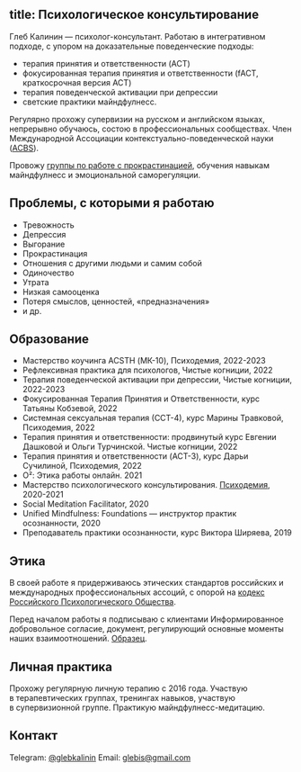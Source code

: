 title: Психологическое консультирование
---

Глеб Калинин — психолог-консультант. Работаю в интегративном подходе, с упором на доказательные поведенческие подходы: 
- терапия принятия и ответственности (ACT)
- фокусированная терапия принятия и ответственности (fACT, краткосрочная версия ACT)
- терапия поведенческой активации при депрессии
- светские практики майндфулнесс.

Регулярно прохожу супервизии на русском и английском языках, непрерывно обучаюсь, состою в профессиональных сообществах. Член Международной Ассоциации контекстуально-поведенческой науки ([ACBS](https://contextualscience.org/)).

Провожу [группы по работе с прокрастинацией](https://gleb.substack.com/p/174), обучения навыкам майндфулнесс и эмоциональной саморегуляции.

## Проблемы, с которыми я работаю

- Тревожность
- Депрессия
- Выгорание
- Прокрастинация
- Отношения с другими людьми и самим собой
- Одиночество
- Утрата
- Низкая самооценка
- Потеря смыслов, ценностей, «предназначения»
- и др.


## Образование

- Мастерство коучинга ACSTH (МК-10), Психодемия, 2022-2023
- Рефлексивная практика для психологов, Чистые когниции, 2022
- Терапия поведенческой активации при депрессии, Чистые когниции, 2022-2023
- Фокусированная Терапия Принятия и Ответственности, курс Татьяны Кобзевой, 2022
- Системная сексуальная терапия (ССТ-4), курс Марины Травковой, Психодемия, 2022
- Терапия принятия и ответственности: продвинутый курс Евгении Дашковой и Ольги Турчинской. Чистые когниции, 2022
- Терапия принятия и ответственности (ACT-3), курс Дарьи Сучилиной, Психодемия, 2022
- O²: Этика работы онлайн. 2021
- Мастерство психологического консультирования. [Психодемия](https://psychodemia.ru/), 2020-2021
- Social Meditation Facilitator, 2020
- Unified Mindfulness: Foundations — инструктор практик осознанности, 2020
- Преподаватель практики осознанности, курс Виктора Ширяева, 2019

## Этика

В своей работе я придерживаюсь этических стандартов российских и международных профессиональных ассоций, с опорой на [кодекс Российского Психологического Общества](http://psyrus.ru/rpo/documentation/ethics.php). 

Перед началом работы я подписываю с клиентами Информированное добровольное согласие, документ, регулирующий основные моменты наших взаимоотношений. [Образец](/images/Gleb_Kalinin_Informed_concent.pdf).

## Личная практика

Прохожу регулярную личную терапию с 2016 года. Участвую в терапевтических группах, тренингах навыков, участвую в супервизионной группе. Практикую майндфулнесс-медитацию.


## Контакт

Telegram: [@glebkalinin](https://t.me/glebkalinin)
Email: <a href="mailto:glebis@gmail.com" itemprop="email">glebis@gmail.com</a>

<!-- Тренинги -->